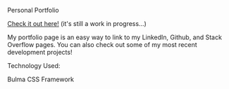 Personal Portfolio 

[Check it out here!](https://barroncn.github.io/)  (it's still a work in progress...)

My portfolio page is an easy way to link to my LinkedIn, Github, and Stack Overflow pages. You can also check out some of my most recent development projects!


Technology Used:

Bulma CSS Framework
